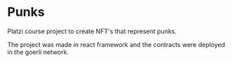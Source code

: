 # Punks

Platzi course project to create NFT's that represent punks.

The project was made in react framework and the contracts were deployed in the goerli network.
